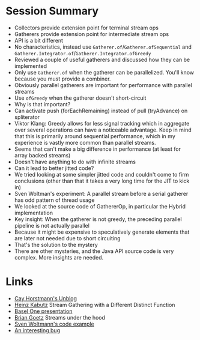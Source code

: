 # Session Summary

* Collectors provide extension point for terminal stream ops 
* Gatherers provide extension point for intermediate stream ops
* API is a bit different
* No characteristics, instead use `Gatherer.of`/`Gatherer.ofSequential` and `Gatherer.Integrator.of`/`Gatherer.Integrator.ofGreedy`
* Reviewed a couple of useful gatherers and discussed how they can be implemented
* Only use `Gatherer.of` when the gatherer can be parallelized. You'll know because you must provide a combiner.
* Obviously parallel gatherers are important for performance with parallel streams
* Use `ofGreedy` when the gatherer doesn't short-circuit
* Why is that important?
* Can activate push (forEachRemaining) instead of pull (tryAdvance) on spliterator
* Viktor Klang: Greedy allows for less signal tracking which in aggregate over several operations can have a noticeable advantage. Keep in mind that this is primarily around sequential performance, which in my experience is vastly more common than parallel streams.
* Seems that can't make a big difference in performance (at least for array backed streams)
* Doesn't have anything to do with infinite streams
* Can it lead to better jitted code?
* We tried looking at some simpler jitted code and couldn't come to firm conclusions (other than that it takes a very long time for the JIT to kick in)
* Sven Woltman's experiment: A parallel stream before a serial gatherer has odd pattern of thread usage
* We looked at the source code of GathererOp, in particular the Hybrid implementation
* Key insight: When the gatherer is not greedy, the preceding parallel pipeline is not actually parallel
* Because it might be expensive to speculatively generate elements that are later not needed due to short circuiting
* That's the solution to the mystery
* There are other mysteries, and the Java API source code is very complex. More insights are needed.

# Links

* [Cay Horstmann's Unblog](https://horstmann.com/unblog/2024-10-01/index.html)
* [Heinz Kabutz](https://www.javaspecialists.eu/archive/Issue326-Stream-Gathering-with-a-Different-Distinct-Function.html) Stream Gathering with a Different Distinct Function
* [Basel One presentation](https://horstmann.com/presentations/2024/baselone/)
* [Brian Goetz](https://developer.ibm.com/articles/j-java-streams-3-brian-goetz/) Streams under the hood
* [Sven Woltmann's code example](https://github.com/SvenWoltmann/stream-gatherers)
* [An interesting bug](https://stackoverflow.com/questions/79622707/why-doesnt-my-gatherer-short-circuit-the-stream-if-the-source-is-an-intstream)

